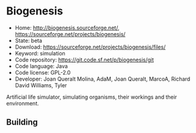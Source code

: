 # Biogenesis

- Home: http://biogenesis.sourceforge.net/, https://sourceforge.net/projects/biogenesis/
- State: beta
- Download: https://sourceforge.net/projects/biogenesis/files/
- Keyword: simulation
- Code repository: https://git.code.sf.net/p/biogenesis/git
- Code language: Java
- Code license: GPL-2.0
- Developer: Joan Queralt Molina, AdaM, Joan Queralt, MarcoA, Richard David Williams, Tyler

Artificial life simulator, simulating organisms, their workings and their environment.

## Building
